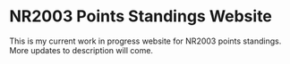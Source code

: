 # NR2003 Points Standings Website

This is my current work in progress website for NR2003 points standings. More updates to description will come.

